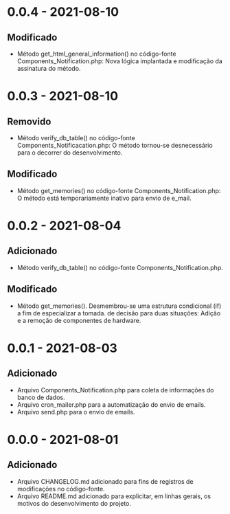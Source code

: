 # 0.0.4 - 2021-08-10
## Modificado
- Método get_html_general_information() no código-fonte Components_Notification.php: Nova lógica implantada e modificação da assinatura do método.

# 0.0.3 - 2021-08-10
## Removido
- Método verify_db_table() no código-fonte Components_Notificacation.php: O método tornou-se desnecessário para o decorrer do desenvolvimento.
## Modificado
- Método get_memories() no código-fonte Components_Notification.php: O método está temporariamente inativo para envio de e_mail. 

# 0.0.2 - 2021-08-04
## Adicionado
- Método verify_db_table() no código-fonte Components_Notification.php.

## Modificado
- Método get_memories(). Desmembrou-se uma estrutura condicional (if) a fim de especializar a tomada.
de decisão para duas situações: Adição e a remoção de componentes de hardware.

# 0.0.1 - 2021-08-03
## Adicionado
- Arquivo Components_Notification.php para coleta de informações do banco de dados.
- Arquivo cron_mailer.php para a automatização do envio de emails.
- Arquivo send.php para o envio de emails.


# 0.0.0 - 2021-08-01
## Adicionado
- Arquivo CHANGELOG.md adicionado para fins de registros de modificações no código-fonte.
- Arquivo README.md adicionado para explicitar, em linhas gerais, os motivos do  desenvolvimento do projeto.

